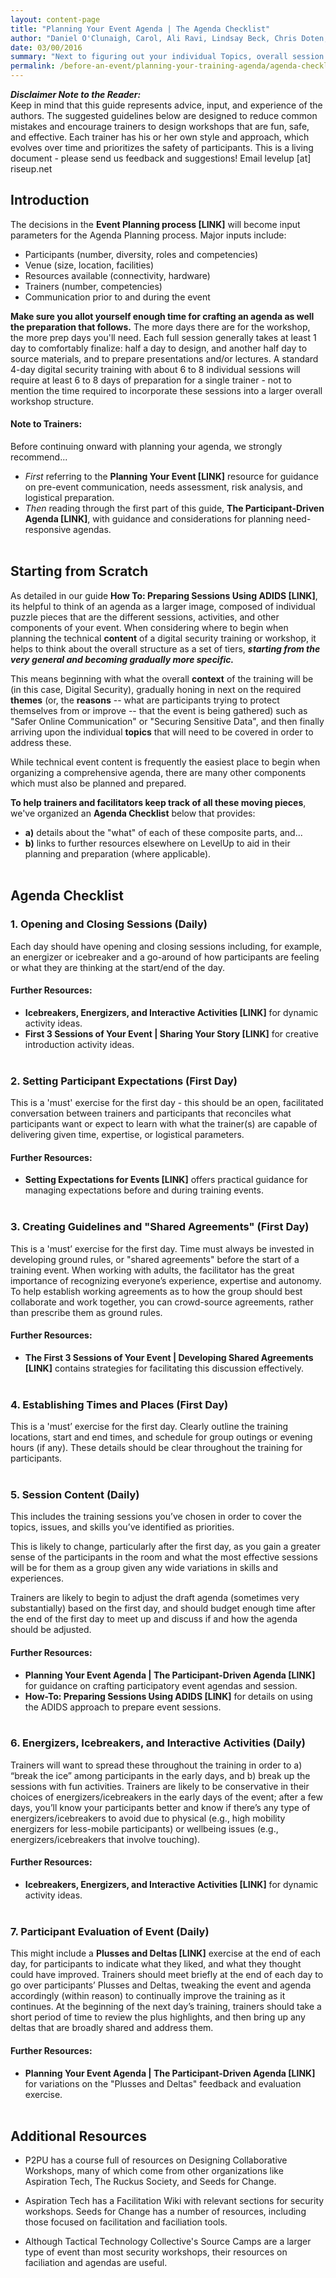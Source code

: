 ```yaml
---
layout: content-page
title: "Planning Your Event Agenda | The Agenda Checklist"
author: "Daniel O'Clunaigh, Carol, Ali Ravi, Lindsay Beck, Chris Doten, Nick Sera-Leyva"
date: 03/00/2016
summary: "Next to figuring out your individual Topics, overall session agenda planning is the probably the most important activity you can spend time on before you get into the classroom. Since many events will require trainers to tweak agendas based on unknown or unforeseen circumstances, thoughtful and thorough pre-event preparation will help you make last-minute adjustments, especially if you're prepared for a second set of potential training sessions."
permalink: /before-an-event/planning-your-training-agenda/agenda-checklist/
---
```


***Disclaimer Note to the Reader:***
<br>
Keep in mind that this guide represents advice, input, and experience of the authors. The suggested guidelines below are designed to reduce common mistakes and encourage trainers to design workshops that are fun, safe, and effective. Each trainer has his or her own style and approach, which evolves over time and prioritizes the safety of participants. This is a living document - please send us feedback and suggestions! Email levelup [at] riseup.net

## Introduction ##
The decisions in the **Event Planning process [LINK]** will become input parameters for the Agenda Planning process. Major inputs include:

- Participants (number, diversity, roles and competencies)
- Venue (size, location, facilities)
- Resources available (connectivity, hardware)
- Trainers (number, competencies)
- Communication prior to and during the event

**Make sure you allot yourself enough time for crafting an agenda as well the preparation that follows.** The more days there are for the workshop, the more prep days you'll need. Each full session generally takes at least 1 day to comfortably finalize: half a day to design, and another half day to source materials, and to prepare presentations and/or lectures. A standard 4-day digital security training with about 6 to 8 individual sessions will require at least 6 to 8 days of preparation for a single trainer - not to mention the time required to incorporate these sessions into a larger overall workshop structure.

#### Note to Trainers: ####
Before continuing onward with planning your agenda, we strongly recommend...


- *First* referring to the **Planning Your Event [LINK]** resource for guidance on pre-event communication, needs assessment, risk analysis, and logistical preparation.
- *Then* reading through the first part of this guide, **The Participant-Driven Agenda [LINK]**, with guidance and considerations for planning need-responsive agendas.
<br><br>



## Starting from Scratch ##

As detailed in our guide **How To: Preparing Sessions Using ADIDS [LINK]**, its helpful to think of an agenda as a larger image, composed of individual puzzle pieces that are the different sessions, activities, and other components of your event. When considering where to begin when planning the technical **content** of a digital security training or workshop, it helps to think about the overall structure as a set of tiers, ***starting from the very general and  becoming gradually more specific.***

This means beginning with what the overall **context** of the training will be (in this case, Digital Security), gradually honing in next on the required **themes** (or, the **reasons** -- what are participants trying to protect themselves from or improve -- that the event is being gathered) such as "Safer Online Communication" or "Securing Sensitive Data", and then finally arriving upon the individual **topics** that will need to be covered in order to address these.

While technical event content is frequently the easiest place to begin when organizing a comprehensive agenda, there are many other components which must also be planned and prepared.

**To help trainers and facilitators keep track of all these moving pieces**, we've organized an **Agenda Checklist** below that provides:


- **a)** details about the "what" of each of these composite parts, and...
- **b)** links to further resources elsewhere on LevelUp to aid in their planning and preparation (where applicable).
<br><br>


## Agenda Checklist ##


### 1. Opening and Closing Sessions (Daily) ###
Each day should have opening and closing sessions including, for example, an energizer or icebreaker and a go-around of how participants are feeling or what they are thinking at the start/end of the day.

#### Further Resources: ####

- **Icebreakers, Energizers, and Interactive Activities [LINK]** for dynamic activity ideas.
- **First 3 Sessions of Your Event | Sharing Your Story [LINK]** for creative introduction activity ideas.
<br><br>

### 2. Setting Participant Expectations (First Day) ###
This is a 'must' exercise for the first day - this should be an open, facilitated conversation between trainers and participants that reconciles what participants want or expect to learn with what the trainer(s) are capable of delivering given time, expertise, or logistical parameters.

#### Further Resources: ####
- **Setting Expectations for Events [LINK]** offers practical guidance for managing expectations before and during training events.
<br><br>

### 3. Creating Guidelines and "Shared Agreements" (First Day) ###
This is a 'must’ exercise for the first day. Time must always be invested in developing  ground rules, or "shared agreements" before the start of a training event. When working with adults, the facilitator has the great importance of recognizing everyone’s experience, expertise and autonomy. To help establish working agreements as to how the group should best collaborate and work together, you can crowd-source agreements, rather than prescribe them as ground rules.

#### Further Resources: ####

- **The First 3 Sessions of Your Event | Developing Shared Agreements [LINK]** contains strategies for facilitating this discussion effectively.
<br><br>

### 4. Establishing Times and Places (First Day) ###
This is a 'must’ exercise for the first day. Clearly outline the training locations, start and end times, and schedule for group outings or evening hours (if any). These details should be clear throughout the training for participants.
<br><br>

### 5. Session Content (Daily) ###
This includes the training sessions you’ve chosen in order to cover the topics, issues, and skills you’ve identified as priorities.

This is likely to change, particularly after the first day, as you gain a greater sense of the participants in the room and what the most effective sessions will be for them as a group given any wide variations in skills and experiences.

Trainers are likely to begin to adjust the draft agenda (sometimes very substantially) based on the first day, and should budget enough time after the end of the first day to meet up and discuss if and how the agenda should be adjusted.

#### Further Resources: ####
- **Planning Your Event Agenda | The Participant-Driven Agenda [LINK]** for guidance on crafting participatory event agendas and session.
- **How-To: Preparing Sessions Using ADIDS [LINK]** for details on using the ADIDS approach to prepare event sessions.
<br><br>

### 6. Energizers, Icebreakers, and Interactive Activities (Daily) ###
Trainers will want to spread these throughout the training in order to a) “break the ice” among participants in the early days, and b) break up the sessions with fun activities. Trainers are likely to be conservative in their choices of energizers/icebreakers in the early days of the event; after a few days, you’ll know your participants better and know if there’s any type of energizers/icebreakers to avoid due to physical (e.g., high mobility energizers for less-mobile participants) or wellbeing issues (e.g., energizers/icebreakers that involve touching).

#### Further Resources: ####
- **Icebreakers, Energizers, and Interactive Activities [LINK]** for dynamic activity ideas.
<br><br>

### 7. Participant Evaluation of Event (Daily) ###
This might include a **Plusses and Deltas [LINK]** exercise at the end of each day, for participants to indicate what they liked, and what they thought could have improved. Trainers should meet briefly at the end of each day to go over participants’ Plusses and Deltas, tweaking the event and agenda accordingly (within reason) to continually improve the training as it continues. At the beginning of the next day’s training, trainers should take a short period of time to review the plus highlights, and then bring up any deltas that are broadly shared and address them.

#### Further Resources: ####
- **Planning Your Event Agenda | The Participant-Driven Agenda [LINK]** for variations on the "Plusses and Deltas" feedback and evaluation exercise.
<br><br>

## Additional Resources ##

- P2PU has a course full of resources on Designing Collaborative Workshops, many of which come from other organizations like Aspiration Tech, The Ruckus Society, and Seeds for Change.

- Aspiration Tech has a Facilitation Wiki with relevant sections for security workshops.
Seeds for Change has a number of resources, including those focused on facilitation and faciliation tools.

- Although Tactical Technology Collective's Source Camps are a larger type of event than most security workshops, their resources on faciliation and agendas are useful.
